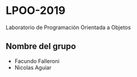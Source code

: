 # LPOO-2019
Laboratorio de Programación Orientada a Objetos

## Nombre del grupo

+ Facundo Falleroni
+ Nicolas Aguiar

